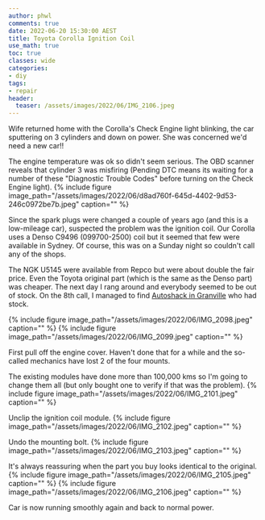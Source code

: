 ```yaml
---
author: phwl
comments: true
date: 2022-06-20 15:30:00 AEST
title: Toyota Corolla Ignition Coil
use_math: true
toc: true
classes: wide
categories:
- diy
tags:
- repair
header:
  teaser: /assets/images/2022/06/IMG_2106.jpeg
---
```


Wife returned home with the Corolla's Check Engine light blinking,
the car sputtering on 3 cylinders and down on power. She was concerned
we'd need a new car!!

The engine temperature was ok so didn't seem serious.
The OBD scanner reveals that cylinder 3 was misfiring
(Pending DTC means its waiting for a number of these
"Diagnostic Trouble Codes" before turning on the Check Engine light). 
{% include figure image_path="/assets/images/2022/06/d8ad760f-645d-4402-9d53-246c0972be7b.jpeg" caption="" %}

Since the spark plugs were changed a couple of years ago (and this
is a low-mileage car), suspected the problem was the ignition coil.
Our Corolla uses a Denso C9496 (099700-2500) coil but it seemed that few
were available in Sydney. Of course, this was on a Sunday night so 
couldn't call any of the shops.

The NGK U5145 were available from Repco but were about double
the fair price. Even the Toyota original part (which is the same as the 
Denso part) was cheaper.
The next day I rang around and everybody seemed to be out of stock.
On the 8th call, I managed to find [Autoshack in
Granville](https://goo.gl/maps/MnpPLmhir7jEcZMN9) who had stock.

{% include figure image_path="/assets/images/2022/06/IMG_2098.jpeg" caption="" %}
{% include figure image_path="/assets/images/2022/06/IMG_2099.jpeg" caption="" %}

First pull off the engine cover. Haven't done that for a while and
the so-called mechanics have lost 2 of the four mounts.

The existing modules have done more than 100,000 kms so I'm going
to change them all (but only bought one to verify if that was the
problem).
{% include figure image_path="/assets/images/2022/06/IMG_2101.jpeg" caption="" %}

Unclip the ignition coil module.
{% include figure image_path="/assets/images/2022/06/IMG_2102.jpeg" caption="" %}

Undo the mounting bolt.
{% include figure image_path="/assets/images/2022/06/IMG_2103.jpeg" caption="" %}

It's always reassuring when the part you buy looks identical to the 
original.
{% include figure image_path="/assets/images/2022/06/IMG_2105.jpeg" caption="" %}
{% include figure image_path="/assets/images/2022/06/IMG_2106.jpeg" caption="" %}

Car is now running smoothly again and back to normal power.
